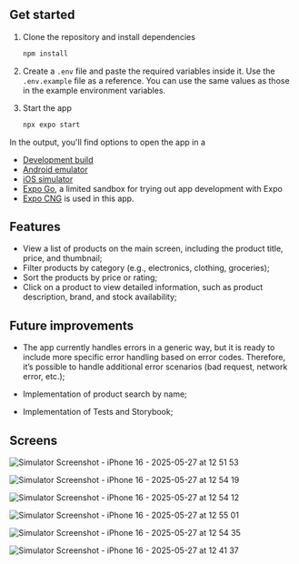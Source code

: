 ## Get started

1. Clone the repository and install dependencies

   ```bash
   npm install
   ```

2. Create a `.env` file and paste the required variables inside it. Use the `.env.example` file as a reference. You can use the same values as those in the example environment variables.

3. Start the app

   ```bash
   npx expo start
   ```

In the output, you'll find options to open the app in a

- [Development build](https://docs.expo.dev/develop/development-builds/introduction/)
- [Android emulator](https://docs.expo.dev/workflow/android-studio-emulator/)
- [iOS simulator](https://docs.expo.dev/workflow/ios-simulator/)
- [Expo Go](https://expo.dev/go), a limited sandbox for trying out app development with Expo
- [Expo CNG](https://docs.expo.dev/workflow/continuous-native-generation/) is used in this app.

## Features

- View a list of products on the main screen, including the product title, price, and thumbnail;
- Filter products by category (e.g., electronics, clothing, groceries);
- Sort the products by price or rating;
- Click on a product to view detailed information, such as product description, brand, and stock availability;

## Future improvements

- The app currently handles errors in a generic way, but it is ready to include more specific error handling based on error codes. Therefore, it’s possible to handle additional error scenarios (bad request, network error, etc.);

- Implementation of product search by name;

- Implementation of Tests and Storybook;

## Screens

![Simulator Screenshot - iPhone 16 - 2025-05-27 at 12 51 53](https://github.com/user-attachments/assets/e9296966-58fb-49c3-b1e0-655c515c5bff)

![Simulator Screenshot - iPhone 16 - 2025-05-27 at 12 54 19](https://github.com/user-attachments/assets/c0e9308a-f1aa-4018-b99c-480fed2526fb)

![Simulator Screenshot - iPhone 16 - 2025-05-27 at 12 54 12](https://github.com/user-attachments/assets/195130c4-5ec2-41d4-9446-c465a61c65aa)

![Simulator Screenshot - iPhone 16 - 2025-05-27 at 12 55 01](https://github.com/user-attachments/assets/93e3a15b-c9b9-49de-b0a1-5f9d71252fca)

![Simulator Screenshot - iPhone 16 - 2025-05-27 at 12 54 35](https://github.com/user-attachments/assets/3ee624b6-e3af-4b23-8341-195eb6011d6b)

![Simulator Screenshot - iPhone 16 - 2025-05-27 at 12 41 37](https://github.com/user-attachments/assets/95b265e9-3aa1-4991-a574-991d84bb0793)
